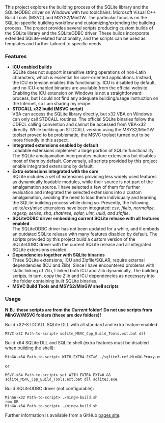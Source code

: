 This project explores the building process of the SQLite library and the SQLiteODBC driver on Windows with two toolchains: Microsoft Visual C++ Build Tools (MSVC) and MSYS2/MinGW. The particular focus is on the SQLite-specific building workflow and customizing/extending the building process. The project provides several scripts producing custom builds of the SQLite library and the SQLiteODBC driver. These builds incorporate extended SQLite-related functionality, and the scripts can be used as templates and further tailored to specific needs.

### Features

  - **ICU enabled builds**  
    SQLite does not support insensitive string operations of non-Latin characters, which is essential for user-oriented applications. Instead, the ICU extension enables this functionality. ICU is disabled by default, and no ICU-enabled binaries are available from the official website. Enabling the ICU extension on Windows is not a straightforward process, but I could not find any adequate building/usage instruction on the Internet, so I am sharing my recipe.
  - **STDCALL x32 build (MSVC script)**  
    VBA can access the SQLite library directly, but x32 VBA on Windows can only call STDCALL routines. The official SQLite binaries follow the CDECL calling convention and cannot be accessed from VBA-x32 directly. While building an STDCALL version using the MSYS2/MinGW toolset proved to be problematic, the MSVC toolset turned out to be more friendly in this aspect.
  - **Integrated extensions enabled by default**  
    Loadable extensions implement a large portion of SQLite functionality. The SQLite amalgamation incorporates mature extensions but disables most of them by default. Conversely, all scripts provided by this project enable integrated extensions by default.
  - **Extra extensions integrated with the core**  
    SQLite includes a set of extensions providing less widely used features as dynamically loadable modules, while their source is not part of the amalgamation source. I have selected a few of them for further evaluation and integrated the selected extensions into a custom amalgamation, avoiding the need to load them individually and learning the SQLite building process while doing so. Presently, the following sqlite/ext/misc extensions have been integrated: *csv, fileio, normalize, regexp, series, sha, shathree, sqlar, uint, uuid, and zipfile*.
  - **SQLiteODBC driver embedding current SQLite release with all features enabled**  
    The SQLiteODBC driver has not been updated for a while, and it embeds an outdated SQLite release with many features disabled by default. The scripts provided by this project build a custom version of the SQLiteODBC driver with the current SQLite release and all integrated SQLite extensions enabled.
  - **Dependencies together with SQLite binaries**  
    Three SQLite extensions, ICU and Zipfile/SQLAR, require external dependencies (ICU and Zlib). Since I have encountered problems with static linking of Zlib, I linked both ICU and Zlib dynamically. The building scripts, in turn, copy the Zlib and ICU dependencies as necessary into the folder containing built SQLite binaries.
  - **MSVC Build Tools and MSYS2/MinGW shell scripts**  

### Usage

**N.B.: these scripts are from the *Current* folder! Do not use scripts from MinGW/MSVC folders (these are dev folders)!**

Build x32-STDCALL SQLite DLL with all standard and extra feature enabled:

```batch
MSVC-x32 Path-to-script> sqlite_MSVC_Cpp_Build_Tools.ext.bat dll
```

Build x64 SQLite DLL and SQLite shell (extra features must be disabled when building the shell):

```bash
MinGW-x64 Path-to-script> WITH_EXTRA_EXT=0 ./sqlite3.ref.MinGW.Proxy.ext.sh dll sqlite3.exe
```

or

```batch
MSVC-x64 Path-to-script> set WITH_EXTRA_EXT=0 && sqlite_MSVC_Cpp_Build_Tools.ext.bat dll sqlite3.exe
```

Build SQLiteODBC driver (not configurable):

```batch
MinGW-x32 Path-to-script> ./mingw-build.sh
rem OR
MinGW-x64 Path-to-script> ./mingw-build.sh
```

Further information is available from a GitHub [pages site](https://pchemguy.github.io/SQLite-ICU-MinGW/).
